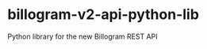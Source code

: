 billogram-v2-api-python-lib
===========================

Python library for the new Billogram REST API
